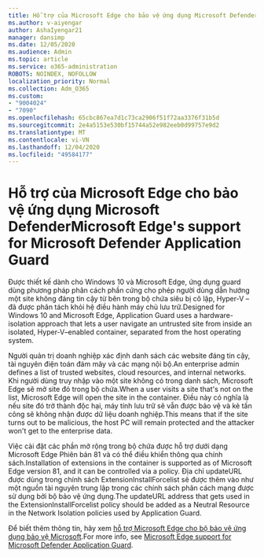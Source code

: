 ```yaml
---
title: Hỗ trợ của Microsoft Edge cho bảo vệ ứng dụng Microsoft Defender
ms.author: v-aiyengar
author: AshaIyengar21
manager: dansimp
ms.date: 12/05/2020
ms.audience: Admin
ms.topic: article
ms.service: o365-administration
ROBOTS: NOINDEX, NOFOLLOW
localization_priority: Normal
ms.collection: Adm_O365
ms.custom:
- "9004024"
- "7090"
ms.openlocfilehash: 65cbc867ea7d1c73ca2906f51f72aa3376f31b5d
ms.sourcegitcommit: 2e4a5153e530bf15744a52e982eeb0d99757e9d2
ms.translationtype: MT
ms.contentlocale: vi-VN
ms.lasthandoff: 12/04/2020
ms.locfileid: "49584177"
---
```

# <a name="microsoft-edges-support-for-microsoft-defender-application-guard"></a><span data-ttu-id="98e5c-102">Hỗ trợ của Microsoft Edge cho bảo vệ ứng dụng Microsoft Defender</span><span class="sxs-lookup"><span data-stu-id="98e5c-102">Microsoft Edge's support for Microsoft Defender Application Guard</span></span>

<span data-ttu-id="98e5c-103">Được thiết kế dành cho Windows 10 và Microsoft Edge, ứng dụng guard dùng phương pháp phân cách phần cứng cho phép người dùng dẫn hướng một site không đáng tin cậy từ bên trong bộ chứa siêu bị cô lập, Hyper-V – đã được phân tách khỏi hệ điều hành máy chủ lưu trữ.</span><span class="sxs-lookup"><span data-stu-id="98e5c-103">Designed for Windows 10 and Microsoft Edge, Application Guard uses a hardware-isolation approach that lets a user navigate an untrusted site from inside an isolated, Hyper-V–enabled container, separated from the host operating system.</span></span>

<span data-ttu-id="98e5c-104">Người quản trị doanh nghiệp xác định danh sách các website đáng tin cậy, tài nguyên điện toán đám mây và các mạng nội bộ.</span><span class="sxs-lookup"><span data-stu-id="98e5c-104">An enterprise admin defines a list of trusted websites, cloud resources, and internal networks.</span></span> <span data-ttu-id="98e5c-105">Khi người dùng truy nhập vào một site không có trong danh sách, Microsoft Edge sẽ mở site đó trong bộ chứa.</span><span class="sxs-lookup"><span data-stu-id="98e5c-105">When a user visits a site that's not on the list, Microsoft Edge will open the site in the container.</span></span> <span data-ttu-id="98e5c-106">Điều này có nghĩa là nếu site đó trở thành độc hại, máy tính lưu trữ sẽ vẫn được bảo vệ và kẻ tấn công sẽ không nhận được dữ liệu doanh nghiệp.</span><span class="sxs-lookup"><span data-stu-id="98e5c-106">This means that if the site turns out to be malicious, the host PC will remain protected and the attacker won't get to the enterprise data.</span></span>

<span data-ttu-id="98e5c-107">Việc cài đặt các phần mở rộng trong bộ chứa được hỗ trợ dưới dạng Microsoft Edge Phiên bản 81 và có thể điều khiển thông qua chính sách.</span><span class="sxs-lookup"><span data-stu-id="98e5c-107">Installation of extensions in the container is supported as of Microsoft Edge version 81, and it can be controlled via a policy.</span></span> <span data-ttu-id="98e5c-108">Địa chỉ updateURL được dùng trong chính sách ExtensionInstallForcelist sẽ được thêm vào như một nguồn tài nguyên trung lập trong các chính sách phân cách mạng được sử dụng bởi bộ bảo vệ ứng dụng.</span><span class="sxs-lookup"><span data-stu-id="98e5c-108">The updateURL address that gets used in the ExtensionInstallForcelist policy should be added as a Neutral Resource in the Network Isolation policies used by Application Guard.</span></span>

<span data-ttu-id="98e5c-109">Để biết thêm thông tin, hãy xem [hỗ trợ Microsoft Edge cho bộ bảo vệ ứng dụng bảo vệ Microsoft](https://go.microsoft.com/fwlink/?linkid=2134229).</span><span class="sxs-lookup"><span data-stu-id="98e5c-109">For more info, see [Microsoft Edge support for Microsoft Defender Application Guard](https://go.microsoft.com/fwlink/?linkid=2134229).</span></span>
